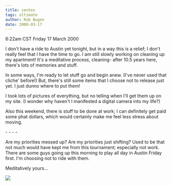 ```yaml
---
title: centex
tags: ultimate
author: Rob Nugen
date: 2000-03-17
---
```


<title>Ultimate!!</title>
<p class=date>6:22am CST Friday 17 March 2000</p>

<p>I don't have a ride to Austin yet tonight, but in a way this is a relief; I don't really feel that I have the time to go.  I am still slowly working on cleaning up my apartment!  It's a meditative process, cleaning- after 10.5 years here, there's lots of memories and stuff.

<p>In some ways, I'm ready to let stuff go and begin anew.  (I've never used that cliche' before!)  But, there's still some items that I choose not to release just yet.  I just dunno where to put them!

<p>I took lots of pictures of everything, but no telling when I'll get them up on my site.  (I wonder why haven't I manifested a digital camera into my life?)

<p>Also this weekend, there is stuff to be done at work; I can definitely get paid some phat dollars, which would certainly make me feel less stress about moving.

<p>- - - -

<p>Are my priorities messed up?  Are my priorities just shifting?  Used to be that not much would have kept me from this tournament; especially not work.  There are some guys going up this morning to play all day in Austin Friday first.  I'm choosing not to ride with them.

<p>Meditatively yours...

<p><img src='/images/rob/wL-ROB.gif'>




